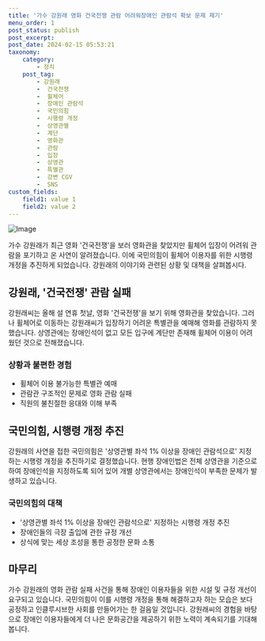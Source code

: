 ```yaml
---
title: '가수 강원래 영화 건국전쟁 관람 어려워장애인 관람석 확보 문제 제기'
menu_order: 1
post_status: publish
post_excerpt: 
post_date: 2024-02-15 05:53:21
taxonomy:
    category:
        - 정치
    post_tag:
        - 강원래
        -  건국전쟁
        -  휠체어
        -  장애인 관람석
        -  국민의힘
        -  시행령 개정
        -  상영관별
        -  계단
        -  영화관
        -  관람
        -  입장
        -  상영관
        -  특별관
        -  강변 CGV
        -  SNS
custom_fields:
    field1: value 1
    field2: value 2
---
```


![Image](https://imgnews.pstatic.net/image/014/2024/02/14/0005141749_001_20240214053002819.jpg?type=w647)

가수 강원래가 최근 영화 '건국전쟁'을 보러 영화관을 찾았지만 휠체어 입장이 어려워 관람을 포기하고 온 사연이 알려졌습니다. 이에 국민의힘이 휠체어 이용자를 위한 시행령 개정을 추진하게 되었습니다. 강원래의 이야기와 관련된 상황 및 대책을 살펴봅시다.
## 강원래, '건국전쟁' 관람 실패
강원래씨는 올해 설 연휴 첫날, 영화 '건국전쟁'을 보기 위해 영화관을 찾았습니다. 그러나 휠체어로 이동하는 강원래씨가 입장하기 어려운 특별관을 예매해 영화를 관람하지 못했습니다. 상영관에는 장애인석이 없고 모든 입구에 계단만 존재해 휠체어 이용이 어려웠던 것으로 전해졌습니다.
### 상황과 불편한 경험
- 휠체어 이용 불가능한 특별관 예매
- 관람관 구조적인 문제로 영화 관람 실패
- 직원의 불친절한 응대와 이해 부족
## 국민의힘, 시행령 개정 추진
강원래의 사연을 접한 국민의힘은 '상영관별 좌석 1% 이상을 장애인 관람석으로' 지정하는 시행령 개정을 추진하기로 결정했습니다. 현행 장애인법은 전체 상영관을 기준으로 하여 장애인석을 지정하도록 되어 있어 개별 상영관에서는 장애인석이 부족한 문제가 발생하고 있습니다.
### 국민의힘의 대책
- '상영관별 좌석 1% 이상을 장애인 관람석으로' 지정하는 시행령 개정 추진
- 장애인들의 극장 출입에 관한 규정 개선
- 상식에 맞는 세상 조성을 통한 공정한 문화 소통
## 마무리
가수 강원래의 영화 관람 실패 사건을 통해 장애인 이용자들을 위한 시설 및 규정 개선이 요구되고 있습니다. 국민의힘이 이를 시행령 개정을 통해 해결하고자 하는 모습은 보다 공정하고 인클루시브한 사회를 만들어가는 한 걸음일 것입니다. 강원래씨의 경험을 바탕으로 장애인 이용자들에게 더 나은 문화공간을 제공하기 위한 노력이 계속되기를 기대해 봅니다.
